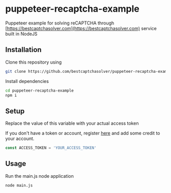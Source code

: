 # puppeteer-recaptcha-example
Puppeteer example for solving reCAPTCHA through [https://bestcaptchasolver.com](https://bestcaptchasolver.com) service built in NodeJS

## Installation
Clone this repository using
```sh
git clone https://github.com/bestcaptchasolver/puppeteer-recaptcha-example
```

Install dependencies
```sh
cd puppeteer-recaptcha-example 
npm i
```

## Setup
Replace the value of this variable with your actual access token

If you don't have a token or account, register [here](https://bestcaptchasolver.com/register) and add some credit to your account.

```javascript
const ACCESS_TOKEN = 'YOUR_ACCESS_TOKEN'
```

## Usage

Run the main.js node application
```sh
node main.js
```
